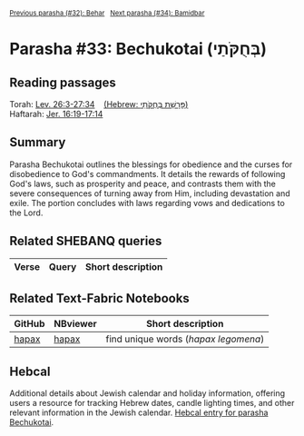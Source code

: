 <sup><a href="../32%20-%20Behar">Previous parasha (#32): Behar</a> &nbsp;&nbsp;<a href="../34%20-%20Bamidbar">Next parasha (#34): Bamidbar</a></sup>

# Parasha #33: Bechukotai (בְּחֻקֹּתַי)

## Reading passages

Torah: [Lev. 26:3-27:34](https://www.stepbible.org/?q=version=NASB2020|reference=Lev.26:3-27:34&options=HNVUG) &nbsp;&nbsp; [(Hebrew: פָּרָשַׁת בְּחֻקֹּתַי)](https://tikkun.io/#/p/bechukotai)<br>
Haftarah: 
[Jer. 16:19-17:14](https://www.stepbible.org/?q=version=NASB2020|reference=Jer.16:19-17:14&options=HNVUG)

## Summary

Parasha Bechukotai outlines the blessings for obedience and the curses for disobedience to God's commandments. It details the rewards of following God's laws, such as prosperity and peace, and contrasts them with the severe consequences of turning away from Him, including devastation and exile. The portion concludes with laws regarding vows and dedications to the Lord​​.

## Related SHEBANQ queries

Verse | Query | Short description
--- | --- | --- 



## Related Text-Fabric Notebooks

GitHub | NBviewer | Short description
---|---|---
[hapax](hapax.ipynb) | [hapax](https://nbviewer.org/github/tonyjurg/Parashot/blob/main/WeeklyParasha/33%20-%20Bechukotai/hapax.ipynb)| find unique words (*hapax legomena*)

## Hebcal

Additional details about Jewish calendar and holiday information, offering users a resource for tracking Hebrew dates, candle lighting times, and other relevant information in the Jewish calendar. [Hebcal entry for parasha Bechukotai](https://www.hebcal.com/sedrot/bechukotai).


